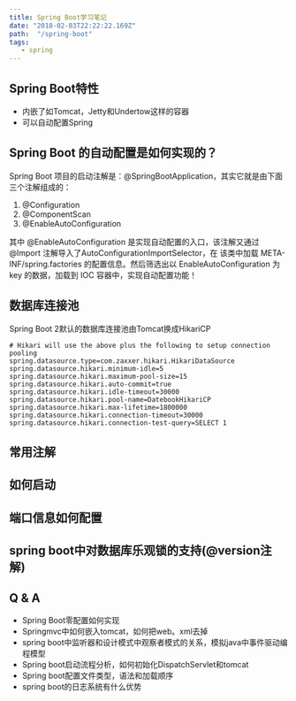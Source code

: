 ```yaml
---
title: Spring Boot学习笔记
date: "2018-02-03T22:22:22.169Z"
path:  "/spring-boot"
tags:
   - spring
---
```


## Spring Boot特性
* 内嵌了如Tomcat，Jetty和Undertow这样的容器
* 可以自动配置Spring

## Spring Boot 的自动配置是如何实现的？
Spring Boot 项目的启动注解是：@SpringBootApplication，其实它就是由下面三个注解组成的：

1. @Configuration
2. @ComponentScan
3. @EnableAutoConfiguration

其中 @EnableAutoConfiguration 是实现自动配置的入口，该注解又通过 @Import 注解导入了AutoConfigurationImportSelector，在
该类中加载 META-INF/spring.factories 的配置信息。然后筛选出以 EnableAutoConfiguration 为 key 的数据，加载到 IOC 容器中，实现自动配置功能！

## 数据库连接池
Spring Boot 2默认的数据库连接池由Tomcat换成HikariCP
```properties
# Hikari will use the above plus the following to setup connection pooling
spring.datasource.type=com.zaxxer.hikari.HikariDataSource
spring.datasource.hikari.minimum-idle=5
spring.datasource.hikari.maximum-pool-size=15
spring.datasource.hikari.auto-commit=true
spring.datasource.hikari.idle-timeout=30000
spring.datasource.hikari.pool-name=DatebookHikariCP
spring.datasource.hikari.max-lifetime=1800000
spring.datasource.hikari.connection-timeout=30000
spring.datasource.hikari.connection-test-query=SELECT 1
```

## 常用注解

## 如何启动

## 端口信息如何配置

## spring boot中对数据库乐观锁的支持(@version注解)

## Q & A
* Spring Boot零配置如何实现
* Springmvc中如何嵌入tomcat，如何把web。xml去掉
* spring boot中监听器和设计模式中观察者模式的关系，模拟java中事件驱动编程模型
* Spring boot启动流程分析，如何初始化DispatchServlet和tomcat
* Spring boot配置文件类型，语法和加载顺序
* spring boot的日志系统有什么优势

